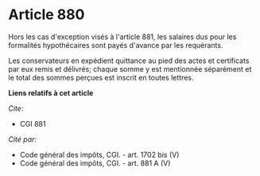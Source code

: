 # Article 880

Hors les cas d'exception visés à l'article 881, les salaires dus pour les formalités hypothécaires sont payés d'avance par
les requérants.

Les conservateurs en expédient quittance au pied des actes et certificats par eux remis et délivrés; chaque somme y est
mentionnée séparément et le total des sommes perçues est inscrit en toutes lettres.

**Liens relatifs à cet article**

_Cite_:

  - CGI 881

_Cité par_:

  - Code général des impôts, CGI. - art. 1702 bis (V)
  - Code général des impôts, CGI. - art. 881 A (V)
